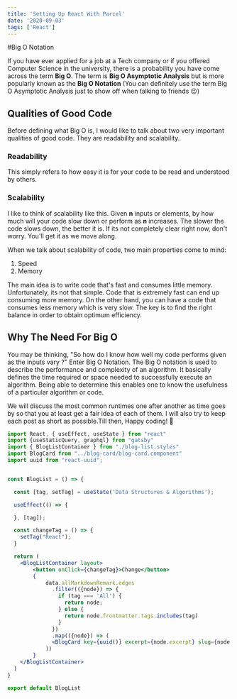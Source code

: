 ```yaml
---
title: 'Setting Up React With Parcel'
date: '2020-09-03'
tags: ['React']
---
```


#Big O Notation

If you have ever applied for a job at a Tech company or if you offered Computer Science in the university, 
there is a probability you have come across the term **Big O**. The term is **Big O Asymptotic Analysis** but is more 
popularly known as the **Big O Notation** (You can definitely use the term Big O Asymptotic Analysis just to show off 
when talking to friends :wink:)

## Qualities of Good Code
Before defining what Big O is, I would like to talk about two very important qualities of good code. They are readability
and scalability.

### Readability
This simply refers to how easy it is for your code to be read and understood by others.

### Scalability
I like to think of scalability like this. Given **n** inputs or elements, by how much will your code slow down or perform as **n** increases. 
The slower the code slows down, the better it is. If its not completely clear right now, don't worry. You'll get it as we move along.

When we talk about scalability of code, two main properties come to mind:
1. Speed
2. Memory

The main idea is to write code that's fast and consumes little memory. Unfortunately, its not that simple. Code that is 
extremely fast can end up consuming more memory. On the other hand, you can have a code that consumes less memory which is
very slow. The key is to find the right balance in order to obtain optimum efficiency.

## Why The Need For Big O
You may be thinking, "So how do I know how well my code performs given as the inputs vary ?" Enter Big O Notation. The Big O
notation is used to describe the performance and complexity of an algorithm. It basically defines the time required or space
needed to successfully execute an algorithm. Being able to determine this enables one to know the usefulness of a particular
algorithm or code.


We will discuss the most common runtimes one after another as time goes by so that you at least get a fair idea of each of
them. I will also try to keep each post as short as possible.Till then, Happy coding! :punch:

```jsx
import React, { useEffect, useState } from "react"
import {useStaticQuery, graphql} from "gatsby"
import { BlogListContainer } from "./blog-list.styles"
import BlogCard from "../blog-card/blog-card.component"
import uuid from "react-uuid";


const BlogList = () => {

  const [tag, setTag] = useState('Data Structures & Algorithms');

  useEffect(() => {

  }, [tag]);

  const changeTag = () => {
    setTag("React");
  }

  return (
    <BlogListContainer layout>
        <button onClick={changeTag}>Change</button>
        {
            data.allMarkdownRemark.edges
              .filter(({node}) => {
                if (tag === 'All') {
                  return node;
                } else {
                  return node.frontmatter.tags.includes(tag)
                }
              })
              .map(({node}) => (
              <BlogCard key={uuid()} excerpt={node.excerpt} slug={node.fields.slug} {...node.frontmatter}/>
            ))
        }
    </BlogListContainer>
  )
}

export default BlogList

 ``` 

<br />



